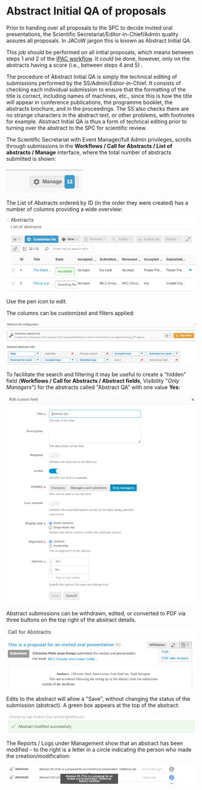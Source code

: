 # Abstract Initial QA of proposals

Prior to handing over all proposals to the SPC to decide invited oral presentations, the Scientific Secretariat/Editor-in-Chief/Admin quality assures all proposals. In JACoW jargon this is known as Abstract Initial QA.

This job should be performed on all initial proposals, which means between steps 1 and 2 of the [IPAC workflow](intro.md#normal-ipac-workflow). It *could* be done, however, only on the abstracts having a score (i.e., between steps 4 and 5) .

The procedure of Abstract Initial QA is simply the technical editing of submissions performed by the SS/Admin/Editor-in-Chief. It consists of checking each individual submission to ensure that the formatting of the title is correct, including names of machines, etc., since this is how the title will appear in conference publications, the programme booklet, the abstracts brochure, and in the proceedings. The SS also checks there are no strange characters in the abstract text, or other problems, with footnotes for example. Abstract Initial QA is thus a form of technical editing prior to turning over the abstract to the SPC for scientific review.

The Scientific Secretariat with Event Manager/full Admin privileges, scrolls through submissions in the **Workflows / Call for Abstracts / List of abstracts / Manage** interface, where the total number of abstracts submitted is shown:

![](img/manage_button.png)

The List of Abstracts ordered by ID (in the order they were created) has a number of columns providing a wide overview:

![](img/abstracts_list.png)

Use the pen icon to edit.

The columns can be customized and filters applied:

![](img/abstracts_list_customisation.png)

To facilitate the search and filtering it may be useful to create a "hidden" field (**Workflows / Call for Abstracts / Abstract fields**, Visibility "*Only Managers*") for the abstracts called "Abstract QA" with one value **Yes**: 

![](img/custom_fields.png)

Abstract submissions can be withdrawn, edited, or converted to PDF via three buttons on the top right of the abstract details.

![](img/abstracts_actions.png)

Edits to the abstract will allow a "Save", without changing the status of the submission (abstract). A green box appears at the top of the abstract:

![](img/abstract_saved.png)

The Reports / Logs under Management show that an
abstract has been modified – to the right is a letter in a circle
indicating the person who made the creation/modification:

![](img/abstract_log.png)
